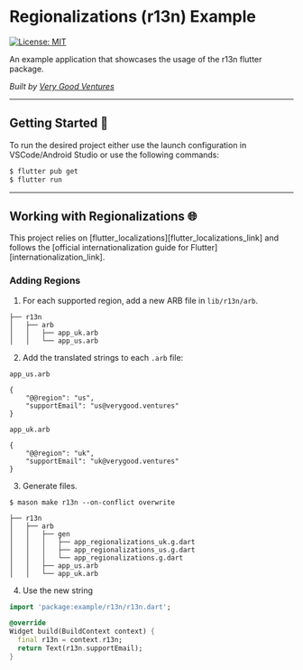 # Regionalizations (r13n) Example

[![License: MIT][license_badge]][license_link]

An example application that showcases the usage of the r13n flutter package.

_Built by [Very Good Ventures][very_good_ventures_link]_

---

## Getting Started 🚀

To run the desired project either use the launch configuration in VSCode/Android Studio or use the following commands:

```sh
$ flutter pub get
$ flutter run
```

---

## Working with Regionalizations 🌐

This project relies on [flutter_localizations][flutter_localizations_link] and follows the [official internationalization guide for Flutter][internationalization_link].

### Adding Regions

1. For each supported region, add a new ARB file in `lib/r13n/arb`.

```
├── r13n
│   ├── arb
│   │   ├── app_uk.arb
│   │   └── app_us.arb
```

2. Add the translated strings to each `.arb` file:

`app_us.arb`

```arb
{
    "@@region": "us",
    "supportEmail": "us@verygood.ventures"
}
```

`app_uk.arb`

```arb
{
    "@@region": "uk",
    "supportEmail": "uk@verygood.ventures"
}
```

3. Generate files.
```
$ mason make r13n --on-conflict overwrite
```

```
├── r13n
│   ├── arb
│   │   ├── gen
│   │   │   ├── app_regionalizations_uk.g.dart
│   │   │   ├── app_regionalizations_us.g.dart
│   │   │   └── app_regionalizations.g.dart
│   │   ├── app_us.arb
│   │   └── app_uk.arb
```

4. Use the new string

```dart
import 'package:example/r13n/r13n.dart';

@override
Widget build(BuildContext context) {
  final r13n = context.r13n;
  return Text(r13n.supportEmail);
}
```


[license_badge]: https://img.shields.io/badge/license-MIT-blue.svg
[license_link]: https://opensource.org/licenses/MIT
[very_good_ventures_link]: https://verygood.ventures/
[workflow_link]: https://github.com/flutter/pinball/actions/workflows/main.yaml